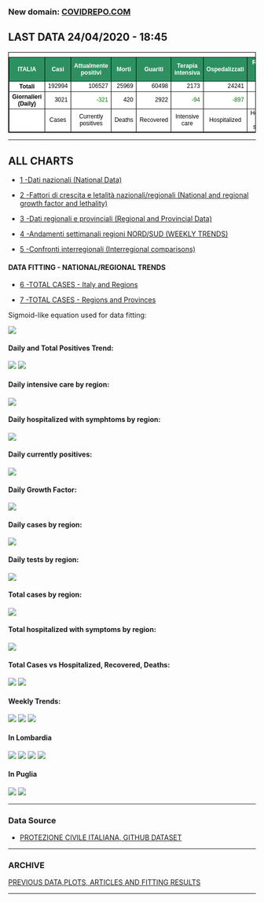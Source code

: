 <!-- start -->
### New domain: <a href="https://www.covidrepo.com/">COVIDREPO.COM</a>

## LAST DATA 24/04/2020 - 18:45

<table style=" color:black; font-size:12; font-family:arial; text-align:center; " cellpadding="2.5" cellspacing="0" border="1" bordercolor="black" bgcolor="#FFFFFF">
			<caption> </caption>
			<tr style="color:#FFFFFF;background:#2E9061">
				<th>ITALIA</th>
				<th>Casi</th>
				<th>Attualmente positivi</th>
				<th>Morti</th>
				<th>Guariti</th>
				<th>Terapia intensiva</th>
				<th>Ospedalizzati</th>
				<th>Ricoverati con sintomi</th>
				<th>Isolamento domiciliare</th>
				<th>Tamponi</th>
			</tr>
			<tr>
				<th>Totali</th>
				<td align="right"> 192994</td>
				<td align="right"> 106527</td>
				<td align="right"> 25969</td>
				<td align="right"> 60498</td>
				<td align="right"> 2173</td>
				<td align="right"> 24241</td>
				<td align="right"> 22068</td>
				<td align="right"> 82286</td>
				<td align="right"> 1642356</td>
			</tr>
			<tr>
				<th>Giornalieri (Daily)</th>
				<td align="right"> 3021</td>
				<td align="right" style=" color:green; "> -321</td>
				<td align="right"> 420</td>
				<td align="right"> 2922</td>
				<td align="right" style=" color:green; "> -94</td>
				<td align="right" style=" color:green; "> -897</td>
				<td align="right" style=" color:green; "> -803</td>
				<td align="right"> 576</td>
				<td align="right"> 62447</td>
			</tr>
			<tr>
				<th> </th>
				<td>Cases</td>
				<td>Currently positives</td>
				<td>Deaths</td>
				<td>Recovered</td>
				<td>Intensive care</td>
				<td>Hospitalized</td>
				<td>Hospitalized with symptoms</td>
				<td>Home isolation</td>
				<td>Tests</td>
			</tr>
		</table>
    
---

## ALL CHARTS

- [1 -Dati nazionali (National Data)](/RUN_24_04/RUN0/RUN.html)

- [2 -Fattori di crescita e letalità nazionali/regionali (National and regional growth factor and lethality)](/RUN_24_04/RUN6/RUN.html)

- [3 -Dati regionali e provinciali (Regional and Provincial Data)](/RUN_24_04/RUN2/RUN.html)

- [4 -Andamenti settimanali regioni NORD/SUD (WEEKLY TRENDS)](/RUN_24_04/RUN5/RUN.html)

- [5 -Confronti interregionali (Interregional comparisons)](/RUN_24_04/RUN4/RUN.html)

#### DATA FITTING - NATIONAL/REGIONAL TRENDS

- [6 -TOTAL CASES - Italy and Regions](/RUN_24_04/RUN1/RUN.html)

- [7 -TOTAL CASES - Regions and Provinces](/RUN_24_04/RUN13/RUN.html)

Sigmoid-like equation used for data fitting:

<img src="http://latex.codecogs.com/svg.latex?Sig = \frac{a}{e^{b(x+c)} + a1e^{b1(x+c1)} - d}" border="0"/>

#### Daily and Total Positives Trend:
<img src="https://marcelchiarello.github.io/showdata/RUN_24_04/RUN1/RUN_DATA_FIT_TOTAL_CASES_ITALY_REGIONS_01.png">
<img src="https://marcelchiarello.github.io/showdata/RUN_24_04/RUN1/RUN_DATA_FIT_TOTAL_CASES_ITALY_REGIONS_02.png">

#### Daily intensive care by region:
<img src="https://marcelchiarello.github.io/showdata/RUN_24_04/RUN4/RUN_INTEREGION_13.png">

#### Daily hospitalized with symphtoms by region:
<img src="https://marcelchiarello.github.io/showdata/RUN_24_04/RUN4/RUN_INTEREGION_14.png">

#### Daily currently positives:
<img src="https://marcelchiarello.github.io/showdata/RUN_24_04/RUN4/RUN_INTEREGION_15.png">

#### Daily Growth Factor:
<img src="https://marcelchiarello.github.io/showdata/RUN_24_04/RUN6/RUN_FACTORS_01.png">

#### Daily cases by region:
<img src="https://marcelchiarello.github.io/showdata/RUN_24_04/RUN4/RUN_INTEREGION_11.png">

#### Daily tests by region:
<img src="https://marcelchiarello.github.io/showdata/RUN_24_04/RUN4/RUN_INTEREGION_12.png">

#### Total cases by region:
<img src="https://marcelchiarello.github.io/showdata/RUN_24_04/RUN4/RUN_INTEREGION_01.png">

#### Total hospitalized with symptoms by region:
<img src="https://marcelchiarello.github.io/showdata/RUN_24_04/RUN4/RUN_INTEREGION_05.png">

#### Total Cases vs Hospitalized, Recovered, Deaths:
<img src="https://marcelchiarello.github.io/showdata/RUN_24_04/RUN0/RUN_DATA_ITALIA_01.png">


<img src="https://marcelchiarello.github.io/showdata/RUN_24_04/RUN0/RUN_DATA_ITALIA_04.png">

#### Weekly Trends:
<img src="https://marcelchiarello.github.io/showdata/RUN_24_04/RUN5/RUN_NEWTRENDS_01.png">
<img src="https://marcelchiarello.github.io/showdata/RUN_24_04/RUN5/RUN_NEWTRENDS_02.png">
<img src="https://marcelchiarello.github.io/showdata/RUN_24_04/RUN5/RUN_NEWTRENDS_03.png">


#### In Lombardia

<img src="https://marcelchiarello.github.io/showdata/RUN_24_04/RUN1/RUN_DATA_FIT_TOTAL_CASES_ITALY_REGIONS_05.png">
<img src="https://marcelchiarello.github.io/showdata/RUN_24_04/RUN1/RUN_DATA_FIT_TOTAL_CASES_ITALY_REGIONS_06.png">
<img src="https://marcelchiarello.github.io/showdata/RUN_24_04/RUN13/RUN_DATA_FIT_TOTAL_CASES_PROVINCES_18.png">
<img src="https://marcelchiarello.github.io/showdata/RUN_24_04/RUN13/RUN_DATA_FIT_TOTAL_CASES_PROVINCES_20.png">

#### In Puglia

<img src="https://marcelchiarello.github.io/showdata/RUN_24_04/RUN1/RUN_DATA_FIT_TOTAL_CASES_ITALY_REGIONS_03.png">
<img src="https://marcelchiarello.github.io/showdata/RUN_24_04/RUN1/RUN_DATA_FIT_TOTAL_CASES_ITALY_REGIONS_04.png">

---

### Data Source

- [PROTEZIONE CIVILE ITALIANA, GITHUB DATASET](https://github.com/pcm-dpc/COVID-19)

---

### ARCHIVE
[PREVIOUS DATA,PLOTS, ARTICLES AND FITTING RESULTS](/archive.md)

---
